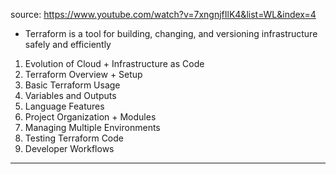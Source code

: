 source: https://www.youtube.com/watch?v=7xngnjfIlK4&list=WL&index=4

- Terraform is a tool for building, changing, and versioning infrastructure safely and efficiently

1. Evolution of Cloud + Infrastructure as Code
2. Terraform Overview + Setup
3. Basic Terraform Usage
4. Variables and Outputs
5. Language Features
6. Project Organization + Modules
7. Managing Multiple Environments
8. Testing Terraform Code
9. Developer Workflows

---

